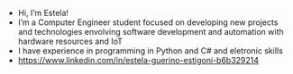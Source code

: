 - Hi, I’m Estela!
- I’m a Computer Engineer student focused on developing new projects and technologies envolving software development and automation with hardware resources and IoT
- I have experience in programming in Python and C# and eletronic skills
- https://www.linkedin.com/in/estela-guerino-estigoni-b6b329214

<!---
estelaestgn/estelaestgn is a ✨ special ✨ repository because its `README.md` (this file) appears on your GitHub profile.
You can click the Preview link to take a look at your changes.
--->
